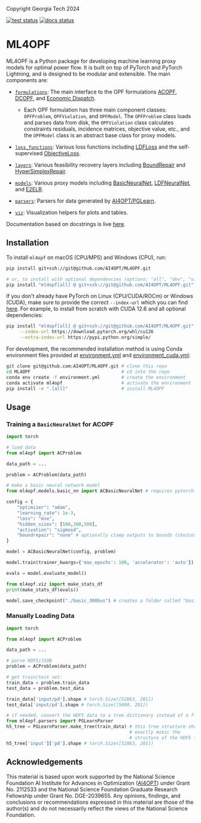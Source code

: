 Copyright Georgia Tech 2024

[![test status](https://github.com/AI4OPT/ML4OPF/actions/workflows/tests.yaml/badge.svg?branch=main)](https://github.com/AI4OPT/ML4OPF/actions/workflows/tests.yaml)<!-- [![coverage](.github/coverage.svg)](https://github.com/AI4OPT/ML4OPF/actions/workflows/tests.yaml) -->
[![docs status](https://github.com/AI4OPT/ML4OPF/workflows/docs/badge.svg)](https://ai4opt.github.io/ML4OPF/)

# ML4OPF

ML4OPF is a Python package for developing machine learning proxy models for optimal power flow. It is built on top of PyTorch and PyTorch Lightning, and is designed to be modular and extensible. The main components are:

- [`formulations`](ml4opf/formulations): The main interface to the OPF formulations [ACOPF](ml4opf/formulations/ac), [DCOPF](ml4opf/formulations/dc), and [Economic Dispatch](ml4opf/formulations/ed).

  - Each OPF formulation has three main component classes: `OPFProblem`, `OPFViolation`, and `OPFModel`. The `OPFProblem` class loads and parses data from disk, the `OPFViolation` class calculates constraints residuals, incidence matrices, objective value, etc., and the `OPFModel` class is an abstract base class for proxy models.

<!-- - [`functional`](ml4opf/functional): The functional interface underlying the object-oriented interface in `formulations`, which makes less assumptions (i.e., all problem data may vary but the user is responsible for keeping track of it). -->

- [`loss_functions`](ml4opf/loss_functions): Various loss functions including [LDFLoss](ml4opf/loss_functions/ldf.py) and the self-supervised [ObjectiveLoss](ml4opf/loss_functions/objective.py).

- [`layers`](ml4opf/layers): Various feasibility recovery layers including [BoundRepair](ml4opf/layers/bound_repair.py) and [HyperSimplexRepair](ml4opf/layers/hypersimplex_repair.py).

- [`models`](ml4opf/models): Various proxy models including [BasicNeuralNet](ml4opf/models/basic_nn), [LDFNeuralNet](ml4opf/models/ldf_nn), and [E2ELR](ml4opf/models/e2elr).

- [`parsers`](ml4opf/parsers): Parsers for data generated by [AI4OPT/PGLearn](https://github.com/AI4OPT/PGLearn).

- [`viz`](ml4opf/viz): Visualization helpers for plots and tables.

Documentation based on docstrings is live [here](https://ai4opt.github.io/ML4OPF/).


## Installation

To install `ml4opf` on macOS (CPU/MPS) and Windows (CPU), run:
```bash
pip install git+ssh://git@github.com/AI4OPT/ML4OPF.git

# or, to install with optional dependencies (options: "all", "dev", "viz"):
pip install "ml4opf[all] @ git+ssh://git@github.com/AI4OPT/ML4OPF.git"
```
If you don't already have PyTorch on Linux (CPU/CUDA/ROCm) or Windows (CUDA), make sure to provide the correct `--index-url` which you can find [here](https://pytorch.org/get-started/locally/). For example, to install from scratch with CUDA 12.6 and all optional dependencies:
```bash
pip install "ml4opf[all] @ git+ssh://git@github.com/AI4OPT/ML4OPF.git" \
     --index-url https://download.pytorch.org/whl/cu126                \
     --extra-index-url https://pypi.python.org/simple/
```

For development, the recommended installation method is using Conda environment files provided at [environment.yml](environment.yml) and [environment_cuda.yml](environment_cuda.yml):
```bash
git clone git@github.com:AI4OPT/ML4OPF.git # clone this repo
cd ML4OPF                                  # cd into the repo
conda env create -f environment.yml        # create the environment
conda activate ml4opf                      # activate the environment
pip install -e ".[all]"                    # install ML4OPF
```

## Usage


### Training a `BasicNeuralNet` for ACOPF
```python
import torch

# load data
from ml4opf import ACProblem

data_path = ...

problem = ACProblem(data_path)

# make a basic neural network model
from ml4opf.models.basic_nn import ACBasicNeuralNet # requires pytorch-lightning

config = {
    "optimizer": "adam",
    "learning_rate": 1e-3,
    "loss": "mse",
    "hidden_sizes": [500,300,500],
    "activation": "sigmoid",
    "boundrepair": "none" # optionally clamp outputs to bounds (choices: "sigmoid", "relu", "clamp")
}

model = ACBasicNeuralNet(config, problem)

model.train(trainer_kwargs={'max_epochs': 100, 'accelerator': 'auto'}) # pass args to the PyTorch Lightning Trainer

evals = model.evaluate_model()

from ml4opf.viz import make_stats_df
print(make_stats_df(evals))

model.save_checkpoint("./basic_300bus") # creates a folder called "basic_300bus" with a file "trainer.ckpt" in it.
```

### Manually Loading Data
```python
import torch

from ml4opf import ACProblem

data_path = ...

# parse HDF5/JSON
problem = ACProblem(data_path)

# get train/test set:
train_data = problem.train_data
test_data = problem.test_data

train_data['input/pd'].shape # torch.Size([52863, 201])
test_data['input/pd'].shape # torch.Size([5000, 201])

# if needed, convert the HDF5 data to a tree dictionary instead of a flat dictionary:
from ml4opf.parsers import PGLearnParser
h5_tree = PGLearnParser.make_tree(train_data) # this tree structure should
                                              # exactly mimic the
                                              # structure of the HDF5 file.
h5_tree['input']['pd'].shape # torch.Size([52863, 201])
```

## Acknowledgements

This material is based upon work supported by the National Science Foundation AI Institute for Advances in Optimization ([AI4OPT](https://ai4opt.org)) under Grant No. 2112533 and the National Science Foundation Graduate Research Fellowship under Grant No. DGE-2039655. Any opinions, findings, and conclusions or recommendations expressed in this material are those of the author(s) and do not necessarily reflect the views of the National Science Foundation.
